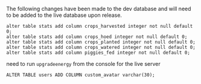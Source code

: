 The following changes have been made to the dev database and will need to be added to the live database upon release.

```
alter table stats add column crops_harvested integer not null default 0;
alter table stats add column crops_hoed integer not null default 0;
alter table stats add column crops_planted integer not null default 0;
alter table stats add column crops_watered integer not null default 0;
alter table stats add column piggies_fed integer not null default 0;
```

need to run `upgradeenergy` from the console for the live server

```
ALTER TABLE users ADD COLUMN custom_avatar varchar(30);
```
